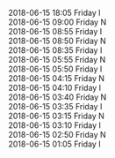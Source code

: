 2018-06-15 18:05 Friday  I  
2018-06-15 09:00 Friday  N  
2018-06-15 08:55 Friday  I  
2018-06-15 08:50 Friday  N  
2018-06-15 08:35 Friday  I  
2018-06-15 05:55 Friday  N  
2018-06-15 05:50 Friday  I  
2018-06-15 04:15 Friday  N  
2018-06-15 04:10 Friday  I  
2018-06-15 03:40 Friday  N  
2018-06-15 03:35 Friday  I  
2018-06-15 03:15 Friday  N  
2018-06-15 03:10 Friday  I  
2018-06-15 02:50 Friday  N  
2018-06-15 01:05 Friday  I  
